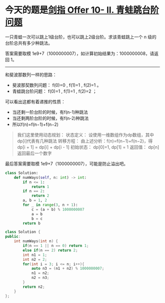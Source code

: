 # 今天的题是[剑指 Offer 10- II. 青蛙跳台阶问题](https://leetcode-cn.com/problems/qing-wa-tiao-tai-jie-wen-ti-lcof/)

一只青蛙一次可以跳上1级台阶，也可以跳上2级台阶。求该青蛙跳上一个 n 级的台阶总共有多少种跳法。

答案需要取模 1e9+7（1000000007），如计算初始结果为：1000000008，请返回 1。

---

和斐波那数列一样的思路：

- 斐波那契数列问题： f(0)=0 , f(1)=1 , f(2)=1 。
- 青蛙跳台阶问题： f(0)=1 , f(1)=1 , f(2)=2 ；

可以看出这都有着递推的性质：

- 当还剩一阶台阶的时候，有f(n-1)种跳法
- 当还剩两阶台阶的时候，有f(n-2)种跳法
- 所以f(n)=f(n−1)+f(n−2)

> 我们这里使用动态规划：
> 状态定义： 设使用一维数组作为dp数组，其中dp[i]代表有几种跳法
> 转移方程： 由上述分析：f(n)=f(n−1)+f(n−2)，得dp[i + 1] = dp[i] + dp[i - 1]
> 初始状态： dp[0]=1, dp[1] = 1
> 返回值： dp[n]返回最后一个数字

最后答案需要取模 1e9+7（1000000007），可能是防止溢出吧。

```python
class Solution:
    def numWays(self, n: int) -> int:
        if n <= 1:
            return 1
        if n == 2:
            return 2
        a, b = 1, 2
        for _ in range(3, n + 1):
            c = (a + b) % 1000000007
            a = b
            b = c
        return b
```

```c++
class Solution {
public:
    int numWays(int n) {
        if(n == 1 || n == 0) return 1;
        else if(n == 2) return 2; 
        int n1 = 1;
        int n2 = 2;
        for(int i = 3; i <= n; i++){
            auto n3 = (n1 + n2) % 1000000007;
            n1 = n2;
            n2 = n3;
        }
        return n2;
    }
};
```

